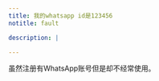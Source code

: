 ```yaml
---
title: 我的whatsapp id是123456
notitle: fault

description: |

---
```

<div>
虽然注册有WhatsApp账号但是却不经常使用。
<div>

